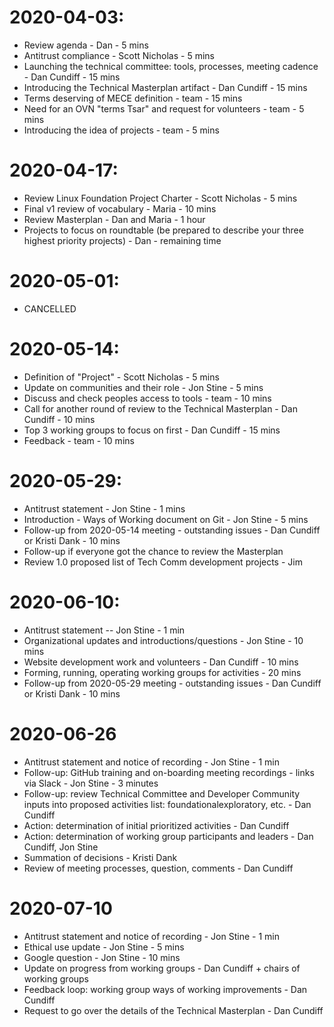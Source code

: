 # 2020-04-03:
- Review agenda - Dan - 5 mins
- Antitrust compliance - Scott Nicholas - 5 mins
- Launching the technical committee: tools, processes, meeting cadence - Dan Cundiff - 15 mins
- Introducing the Technical Masterplan artifact - Dan Cundiff - 15 mins
- Terms deserving of MECE definition - team - 15 mins
- Need for an OVN "terms Tsar" and request for volunteers - team - 5 mins
- Introducing the idea of projects - team - 5 mins

# 2020-04-17:
- Review Linux Foundation Project Charter - Scott Nicholas - 5 mins
- Final v1 review of vocabulary - Maria - 10 mins
- Review Masterplan - Dan and Maria - 1 hour
- Projects to focus on roundtable (be prepared to describe your three highest priority projects) - Dan - remaining time

# 2020-05-01:
- CANCELLED

# 2020-05-14:
- Definition of "Project" - Scott Nicholas - 5 mins
- Update on communities and their role - Jon Stine - 5 mins
- Discuss and check peoples access to tools - team - 10 mins
- Call for another round of review to the Technical Masterplan - Dan Cundiff - 10 mins 
- Top 3 working groups to focus on first - Dan Cundiff - 15 mins
- Feedback - team - 10 mins

# 2020-05-29:
- Antitrust statement - Jon Stine - 1 mins
- Introduction - Ways of Working document on Git - Jon Stine - 5 mins
- Follow-up from 2020-05-14 meeting - outstanding issues - Dan Cundiff or Kristi Dank - 10 mins
- Follow-up if everyone got the chance to review the Masterplan
- Review 1.0 proposed list of Tech Comm development projects - Jim

# 2020-06-10:
- Antitrust statement -- Jon Stine - 1 min
- Organizational updates and introductions/questions - Jon Stine - 10 mins
- Website development work and volunteers - Dan Cundiff - 10 mins
- Forming, running, operating working groups for activities - 20 mins
- Follow-up from 2020-05-29 meeting - outstanding issues - Dan Cundiff or Kristi Dank - 10 mins

# 2020-06-26
- Antitrust statement and notice of recording - Jon Stine - 1 min
- Follow-up: GitHub training and on-boarding meeting recordings - links via Slack - Jon Stine - 3 minutes
- Follow-up: review Technical Committee and Developer Community inputs into proposed activities list: foundationalexploratory, etc. - Dan Cundiff
- Action: determination of initial prioritized activities - Dan Cundiff 
- Action: determination of working group participants and leaders - Dan Cundiff, Jon Stine
- Summation of decisions - Kristi Dank
- Review of meeting processes, question, comments - Dan Cundiff

# 2020-07-10
- Antitrust statement and notice of recording - Jon Stine - 1 min
- Ethical use update - Jon Stine - 5 mins
- Google question - Jon Stine - 10 mins
- Update on progress from working groups - Dan Cundiff + chairs of working groups
- Feedback loop: working group ways of working improvements - Dan Cundiff
- Request to go over the details of the Technical Masterplan - Dan Cundiff



